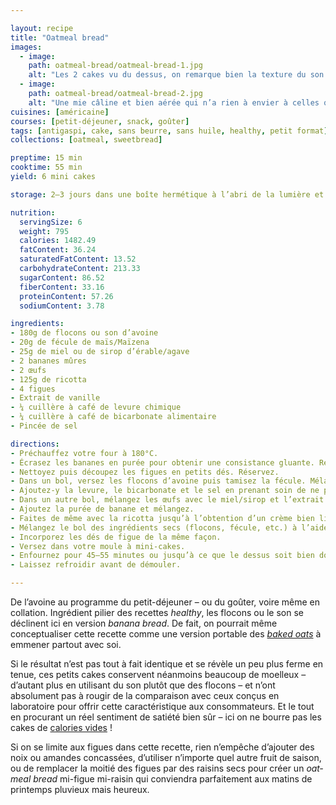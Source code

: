 ```yaml
---

layout: recipe
title: "Oatmeal bread"
images:
  - image:
    path: oatmeal-bread/oatmeal-bread-1.jpg
    alt: "Les 2 cakes vu du dessus, on remarque bien la texture du son d’avoine bien doré, et quelques morceaux de figues laissent deviner la présence du fruit."
  - image:
    path: oatmeal-bread/oatmeal-bread-2.jpg
    alt: "Une mie câline et bien aérée qui n’a rien à envier à celles que l’on obtient avec de la farine plus conventionnelle. Et puis des inserts de morceaux de figue pour la gourmandise."
cuisines: [américaine]
courses: [petit-déjeuner, snack, goûter]
tags: [antigaspi, cake, sans beurre, sans huile, healthy, petit format]
collections: [oatmeal, sweetbread]

preptime: 15 min
cooktime: 55 min
yield: 6 mini cakes

storage: 2–3 jours dans une boîte hermétique à l’abri de la lumière et de la chaleur. 5 jours au frigo. 2 mois au congélateur.

nutrition:
  servingSize: 6
  weight: 795
  calories: 1482.49
  fatContent: 36.24
  saturatedFatContent: 13.52
  carbohydrateContent: 213.33
  sugarContent: 86.52
  fiberContent: 33.16
  proteinContent: 57.26
  sodiumContent: 3.78

ingredients:
- 180g de flocons ou son d’avoine
- 20g de fécule de maïs/Maïzena 
- 25g de miel ou de sirop d’érable/agave 
- 2 bananes mûres 
- 2 œufs
- 125g de ricotta
- 4 figues
- Extrait de vanille 
- ¼ cuillère à café de levure chimique
- ¼ cuillère à café de bicarbonate alimentaire
- Pincée de sel 

directions:
- Préchauffez votre four à 180°C.
- Écrasez les bananes en purée pour obtenir une consistance gluante. Réservez.
- Nettoyez puis découpez les figues en petits dés. Réservez.
- Dans un bol, versez les flocons d’avoine puis tamisez la fécule. Mélangez. 
- Ajoutez-y la levure, le bicarbonate et le sel en prenant soin de ne pas les mettre en contact pour le moment. Réservez.
- Dans un autre bol, mélangez les œufs avec le miel/sirop et l’extrait de vanille.
- Ajoutez la purée de banane et mélangez.
- Faites de même avec la ricotta jusqu’à l’obtention d’un crème bien lisse.
- Mélangez le bol des ingrédients secs (flocons, fécule, etc.) à l’aide d’un fouet puis incorporez le en 2 fois dans le bol des ingrédients humides à l’aide d’une maryse.
- Incorporez les dés de figue de la même façon.
- Versez dans votre moule à mini-cakes.
- Enfournez pour 45–55 minutes ou jusqu’à ce que le dessus soit bien doré et que la pointe d’un couteau ressorte légèrement humide.
- Laissez refroidir avant de démouler.

---
```


De l’avoine au programme du petit-déjeuner – ou du goûter, voire même en collation. Ingrédient pilier des recettes <i lang="en">healthy</i>, les flocons ou le son se déclinent ici en version <i lang="en">banana bread</i>. De fait, on pourrait même conceptualiser cette recette comme une version portable des <i lang="en">[baked oats](baked-oats.html)</i> à emmener partout avec soi.

Si le résultat n’est pas tout à fait identique et se révèle un peu plus ferme en tenue, ces petits cakes conservent néanmoins beaucoup de moelleux – d’autant plus en utilisant du son plutôt que des flocons – et n’ont absolument pas à rougir de la comparaison avec ceux conçus en laboratoire pour offrir cette caractéristique aux consommateurs. Et le tout en procurant un réel sentiment de satiété bien sûr – ici on ne bourre pas les cakes de [calories vides](https://fr.wikipedia.org/wiki/Calorie_vide)&nbsp;!

Si on se limite aux figues dans cette recette, rien n’empêche d’ajouter des noix ou amandes concassées, d’utiliser n’importe quel autre fruit de saison, ou de remplacer la moitié des figues par des raisins secs pour créer un <i lang="en">oatmeal bread</i> mi-figue mi-raisin qui conviendra parfaitement aux matins de printemps pluvieux mais heureux.